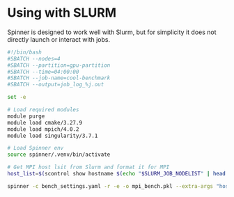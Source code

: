 # Using with SLURM

Spinner is designed to work well with Slurm, but for simplicity it does not directly launch or interact with jobs.

```sh
#!/bin/bash
#SBATCH --nodes=4
#SBATCH --partition=gpu-partition
#SBATCH --time=04:00:00
#SBATCH --job-name=cool-benchmark
#SBATCH --output=job_log_%j.out

set -e

# Load required modules
module purge
module load cmake/3.27.9
module load mpich/4.0.2
module load singularity/3.7.1

# Load Spinner env
source spinner/.venv/bin/activate

# Get MPI host lsit from Slurm and format it for MPI
host_list=$(scontrol show hostname $(echo "$SLURM_JOB_NODELIST" | head -n 4 | tr '\n' ',' | sed 's/,$//'))

spinner -c bench_settings.yaml -r -e -o mpi_bench.pkl --extra-args "hosts=$host_list"

```